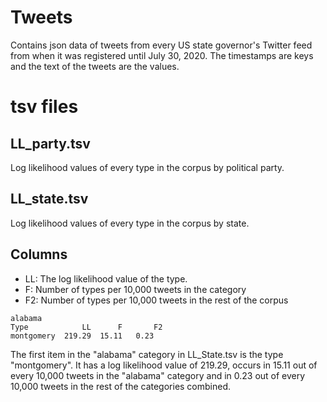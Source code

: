 # Tweets
Contains json data of tweets from every US state governor's Twitter feed from when it was registered until July 30, 2020. The timestamps are keys and the text of the tweets are the values.

# tsv files

## LL_party.tsv
Log likelihood values of every type in the corpus by political party.

## LL_state.tsv
Log likelihood values of every type in the corpus by state.

## Columns
- LL: The log likelihood value of the type.
- F: Number of types per 10,000 tweets in the category
- F2: Number of types per 10,000 tweets in the rest of the corpus

```
alabama
Type            LL      F       F2
montgomery	219.29	15.11   0.23
```

The first item in the "alabama" category in LL_State.tsv is the type "montgomery". It has a log likelihood value of 219.29, occurs in 15.11 out of every 10,000 tweets in the "alabama" category and in 0.23 out of every 10,000 tweets in the rest of the categories combined. 
